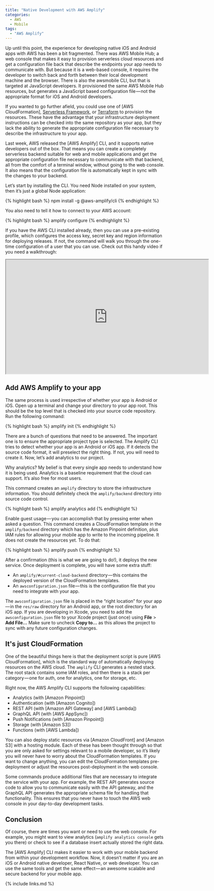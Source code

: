 ```yaml
---
title: "Native Development with AWS Amplify"
categories:
  - AWS
  - Mobile
tags:
  - "AWS Amplify"
---
```


Up until this point, the experience for developing native iOS and Android apps with AWS has been a bit fragmented. There was AWS Mobile Hub; a web console that makes it easy to provision serverless cloud resources and get a configuration file back that describe the endpoints your app needs to communicate with. But because it is a web-based console, it requires the developer to switch back and forth between their local development machine and the browser. There is also the awsmobile CLI, but that is targeted at JavaScript developers. It provisioned the same AWS Mobile Hub resources, but generates a JavaScript based configuration file — not the appropriate format for iOS and Android developers.

If you wanted to go further afield, you could use one of [AWS CloudFormation], [Serverless Framework](https://serverless.com/), or [Terraform](https://www.terraform.io/) to provision the resources. These have the advantage that your infrastructure deployment instructions can be checked into the same repository as your app, but they lack the ability to generate the appropriate configuration file necessary to describe the infrastructure to your app.

Last week, AWS released the [AWS Amplify] CLI, and it supports native developers out of the box. That means you can create a completely serverless backend suitable for web and mobile applications and get the appropriate configuration file necessary to communicate with that backend, all from the comfort of a terminal window, without going to the web console. It also means that the configuration file is automatically kept in sync with the changes to your backend.

Let’s start by installing the CLI. You need Node installed on your system, then it’s just a global Node application:

{% highlight bash %}
npm install -g @aws-amplify/cli
{% endhighlight %}

You also need to tell it how to connect to your AWS account:

{% highlight bash %}
amplify configure
{% endhighlight %}

If you have the AWS CLI installed already, then you can use a pre-existing profile, which configures the access key, secret key and region information for deploying releases. If not, the command will walk you through the one-time configuration of a user that you can use. Check out this handy video if you need a walkthrough:

<iframe id="player" frameborder="1" allowfullscreen="1" allow="autoplay; encrypted-media" title="YouTube video player" width="640" height="360" src="https://www.youtube.com/embed/fWbM5DLh25U?wmode=opaque&enablejsapi=1&origin=https%3A%2F%2Fcdn.embedly.com&widgetid=1"></iframe>

## Add AWS Amplify to your app

The same process is used irrespective of whether your app is Android or iOS. Open up a terminal and change your directory to your app root. This should be the top level that is checked into your source code repository. Run the following command:

{% highlight bash %}
amplify init
{% endhighlight %}

There are a bunch of questions that need to be answered. The important one is to ensure the appropriate project type is selected. The Amplify CLI tries to detect whether your app is an Android or iOS app. If it detects the source code format, it will preselect the right thing. If not, you will need to create it. Now, let’s add analytics to our project.

Why analytics? My belief is that every single app needs to understand how it is being used. Analytics is a baseline requirement that the cloud can support. It’s also free for most users.

This command creates an `amplify` directory to store the infrastructure information. You should definitely check the `amplify/backend` directory into source code control.

{% highlight bash %}
amplify analytics add
{% endhighlight %}

Enable guest usage — you can accomplish that by pressing enter when asked a question. This command creates a CloudFormation template in the `amplify/backend` directory which has the Amazon Pinpoint definition, plus IAM rules for allowing your mobile app to write to the incoming pipeline. It does not create the resources yet. To do that:

{% highlight bash %}
amplify push
{% endhighlight %}

After a confirmation (this is what we are going to do!), it deploys the new service. Once deployment is complete, you will have some extra stuff:

* An `amplify/#current-cloud-backend` directory — this contains the deployed version of the CloudFormation templates.
* An `awsconfiguration.json` file — this is the configuration file that you need to integrate with your app.

The `awsconfiguration.json` file is placed in the “right location” for your app — in the `res/raw` directory for an Android app, or the root directory for an iOS app. If you are developing in Xcode, you need to add the `awsconfiguration.json` file to your Xcode project (just once) using **File** > **Add File…** Make sure to uncheck **Copy to…** as this allows the project to sync with any future configuration changes.

## It's just CloudFormation

One of the beautiful things here is that the deployment script is pure [AWS CloudFormation], which is the standard way of automatically deploying resources on the AWS cloud. The `amplify` CLI generates a nested stack. The root stack contains some IAM roles, and then there is a stack per category — one for auth, one for analytics, one for storage, etc.

Right now, the AWS Amplify CLI supports the following capabilities:

* Analytics (with [Amazon Pinpoint])
* Authentication (with [Amazon Cognito])
* REST API (with [Amazon API Gateway] and [AWS Lambda])
* GraphQL API (with [AWS AppSync])
* Push Notifications (with [Amazon Pinpoint])
* Storage (with [Amazon S3])
* Functions (with [AWS Lambda])

You can also deploy static resources via [Amazon CloudFront] and [Amazon S3] with a hosting module. Each of these has been thought through so that you are only asked for settings relevant to a mobile developer, so it’s likely you will never have to worry about the CloudFormation templates. If you want to change anything, you can edit the CloudFormation templates pre-deployment or adjust the resources post-deployment in the web console.

Some commands produce additional files that are necessary to integrate the service with your app. For example, the REST API generates source code to allow you to communicate easily with the API gateway, and the GraphQL API generates the appropriate schema file for handling that functionality. This ensures that you never have to touch the AWS web console in your day-to-day development tasks.

## Conclusion

Of course, there are times you want or need to use the web console. For example, you might want to view analytics (`amplify analytics console` gets you there) or check to see if a database insert actually stored the right data.

The [AWS Amplify] CLI makes it easier to work with your mobile backend from within your development workflow. Now, it doesn’t matter if you are an iOS or Android native developer, React Native, or web developer. You can use the same tools and get the same effect — an awesome scalable and secure backend for your mobile app.

{% include links.md %}
